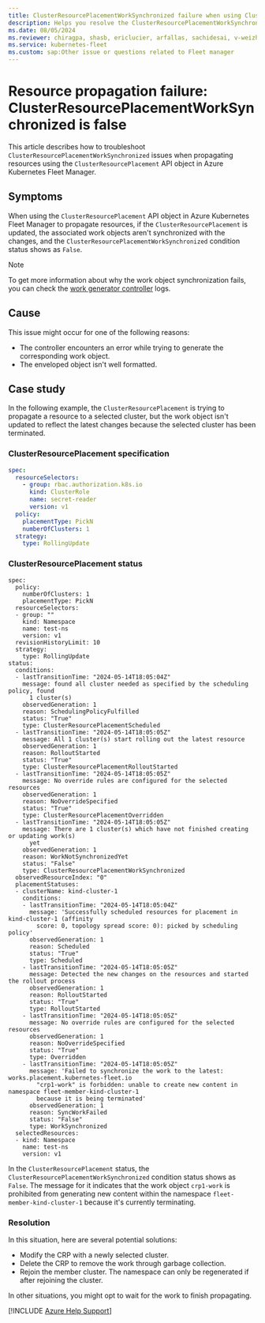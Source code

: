 ```yaml
---
title: ClusterResourcePlacementWorkSynchronized failure when using ClusterResourcePlacement in Azure Kubernetes Fleet Manager
description: Helps you resolve the ClusterResourcePlacementWorkSynchronized failure when propagating resources using the ClusterResourcePlacement object in Fleet.
ms.date: 08/05/2024
ms.reviewer: chiragpa, shasb, ericlucier, arfallas, sachidesai, v-weizhu
ms.service: kubernetes-fleet
ms.custom: sap:Other issue or questions related to Fleet manager
---
```

# Resource propagation failure: ClusterResourcePlacementWorkSynchronized is false

This article describes how to troubleshoot `ClusterResourcePlacementWorkSynchronized` issues when propagating resources using the `ClusterResourcePlacement` API object in Azure Kubernetes Fleet Manager.

## Symptoms

When using the `ClusterResourcePlacement` API object in Azure Kubernetes Fleet Manager to propagate resources, if the `ClusterResourcePlacement` is updated, the associated work objects aren't synchronized with the changes, and the `ClusterResourcePlacementWorkSynchronized` condition status shows as `False`.

> [!NOTE]
> To get more information about why the work object synchronization fails, you can check the [work generator controller](https://github.com/Azure/fleet/blob/main/pkg/controllers/workgenerator/controller.go) logs.

## Cause

This issue might occur for one of the following reasons:

- The controller encounters an error while trying to generate the corresponding work object.
- The enveloped object isn't well formatted.

## Case study

In the following example, the `ClusterResourcePlacement` is trying to propagate a resource to a selected cluster, but the work object isn't updated to reflect the latest changes because the selected cluster has been terminated.

### ClusterResourcePlacement specification

```yaml
spec:
  resourceSelectors:
    - group: rbac.authorization.k8s.io
      kind: ClusterRole
      name: secret-reader
      version: v1
  policy:
    placementType: PickN
    numberOfClusters: 1
  strategy:
    type: RollingUpdate
 ```

### ClusterResourcePlacement status

```output
spec:
  policy:
    numberOfClusters: 1
    placementType: PickN
  resourceSelectors:
  - group: ""
    kind: Namespace
    name: test-ns
    version: v1
  revisionHistoryLimit: 10
  strategy:
    type: RollingUpdate
status:
  conditions:
  - lastTransitionTime: "2024-05-14T18:05:04Z"
    message: found all cluster needed as specified by the scheduling policy, found
      1 cluster(s)
    observedGeneration: 1
    reason: SchedulingPolicyFulfilled
    status: "True"
    type: ClusterResourcePlacementScheduled
  - lastTransitionTime: "2024-05-14T18:05:05Z"
    message: All 1 cluster(s) start rolling out the latest resource
    observedGeneration: 1
    reason: RolloutStarted
    status: "True"
    type: ClusterResourcePlacementRolloutStarted
  - lastTransitionTime: "2024-05-14T18:05:05Z"
    message: No override rules are configured for the selected resources
    observedGeneration: 1
    reason: NoOverrideSpecified
    status: "True"
    type: ClusterResourcePlacementOverridden
  - lastTransitionTime: "2024-05-14T18:05:05Z"
    message: There are 1 cluster(s) which have not finished creating or updating work(s)
      yet
    observedGeneration: 1
    reason: WorkNotSynchronizedYet
    status: "False"
    type: ClusterResourcePlacementWorkSynchronized
  observedResourceIndex: "0"
  placementStatuses:
  - clusterName: kind-cluster-1
    conditions:
    - lastTransitionTime: "2024-05-14T18:05:04Z"
      message: 'Successfully scheduled resources for placement in kind-cluster-1 (affinity
        score: 0, topology spread score: 0): picked by scheduling policy'
      observedGeneration: 1
      reason: Scheduled
      status: "True"
      type: Scheduled
    - lastTransitionTime: "2024-05-14T18:05:05Z"
      message: Detected the new changes on the resources and started the rollout process
      observedGeneration: 1
      reason: RolloutStarted
      status: "True"
      type: RolloutStarted
    - lastTransitionTime: "2024-05-14T18:05:05Z"
      message: No override rules are configured for the selected resources
      observedGeneration: 1
      reason: NoOverrideSpecified
      status: "True"
      type: Overridden
    - lastTransitionTime: "2024-05-14T18:05:05Z"
      message: 'Failed to synchronize the work to the latest: works.placement.kubernetes-fleet.io
        "crp1-work" is forbidden: unable to create new content in namespace fleet-member-kind-cluster-1
        because it is being terminated'
      observedGeneration: 1
      reason: SyncWorkFailed
      status: "False"
      type: WorkSynchronized
  selectedResources:
  - kind: Namespace
    name: test-ns
    version: v1
```

In the `ClusterResourcePlacement` status, the `ClusterResourcePlacementWorkSynchronized` condition status shows as `False`. The message for it indicates that the work object `crp1-work` is prohibited from generating new content within the namespace `fleet-member-kind-cluster-1` because it's currently terminating.

### Resolution

In this situation, here are several potential solutions:

- Modify the CRP with a newly selected cluster. 
- Delete the CRP to remove the work through garbage collection.
- Rejoin the member cluster. The namespace can only be regenerated if after rejoining the cluster.

In other situations, you might opt to wait for the work to finish propagating.

[!INCLUDE [Azure Help Support](../../includes/azure-help-support.md)]
